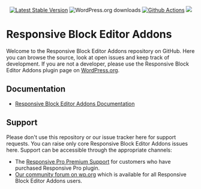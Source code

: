 <p align="center">
<a href="https://wordpress.org/plugins/responsive-block-editor-addons/"><img src="https://img.shields.io/wordpress/plugin/v/wpadcenter" alt="Latest Stable Version"></a>
<img src="https://img.shields.io/wordpress/plugin/dt/wpadcenter" alt="WordPress.org downloads">
<a href="https://github.com/keyurk9/ResponsiveBlockEditorAddons/actions/workflows/pr-code-coverage.yml"><img src="https://github.com/keyurk9/ResponsiveBlockEditorAddons/actions/workflows/pr-code-coverage.yml/badge.svg" alt="Github Actions"></a>
<a href="https://codecov.io/gh/keyurk9/ResponsiveBlockEditorAddons">
	<img src="https://codecov.io/gh/keyurk9/ResponsiveBlockEditorAddons/branch/trunk/graph/badge.svg?token=HTFSZGG4DS"/>
</a>    
</p>

# Responsive Block Editor Addons

Welcome to the Responsive Block Editor Addons repository on GitHub. Here you can browse the source, look at open issues and keep track of development.
If you are not a developer, please use the Responsive Block Editor Addons plugin page on [WordPress.org](https://wordpress.org/plugins/responsive-block-editor-addons/).

## Documentation
- [Responsive Block Editor Addons Documentation](https://docs.cyberchimps.com/responsive-gutenberg-addons/)

## Support
Please don't use this repository or our issue tracker here for support requests. You can raise only core Responsive Block Editor Addons issues here. Support can be accessible through the appropriate channels:

- The [Responsive Pro Premium Support](https://cyberchimps.com/contact/) for customers who have purchased Responsive Pro plugin.
- [Our community forum on wp.org](https://wordpress.org/support/plugin/responsive-block-editor-addons/) which is available for all Responsive Block Editor Addons users.


